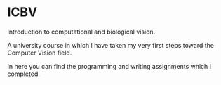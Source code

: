 # ICBV
Introduction to computational and biological vision.

A university course in which I have taken my very first steps toward the Computer Vision field.

In here you can find the programming and writing assignments which I completed.
